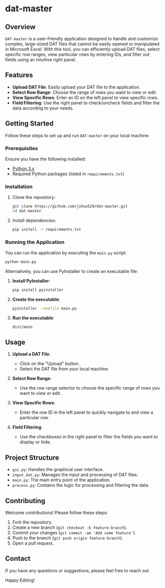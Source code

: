 # dat-master

## Overview
`DAT-master` is a user-friendly application designed to handle and customize complex, large-sized DAT files that cannot be easily opened or manipulated in Microsoft Excel. With this tool, you can efficiently upload DAT files, select specific row ranges, view particular rows by entering IDs, and filter out fields using an intuitive right panel.

## Features
- **Upload DAT File**: Easily upload your DAT file to the application.
- **Select Row Range**: Choose the range of rows you want to view or edit.
- **View Specific Rows**: Enter an ID on the left panel to view specific rows.
- **Field Filtering**: Use the right panel to check/uncheck fields and filter the data according to your needs.

## Getting Started
Follow these steps to set up and run `DAT-master` on your local machine.

### Prerequisites
Ensure you have the following installed:
- [Python 3.x](https://www.python.org/)
- Required Python packages (listed in `requirements.txt`)

### Installation
1. Clone the repository:
    ```bash
    git clone https://github.com/jihoo529/dat-master.git
    cd dat-master
    ```

2. Install dependencies:
    ```bash
    pip install -r requirements.txt
    ```

### Running the Application
You can run the application by executing the `main.py` script:
```bash
python main.py
```
Alternatively, you can use PyInstaller to create an executable file:

1. **Install PyInstaller**:
    ```bash
    pip install pyinstaller
    ```

2. **Create the executable**:
    ```bash
    pyinstaller --onefile main.py
    ```

3. **Run the executable**:
    ```bash
    dist/main
    ```
## Usage
1. **Upload a DAT File**:
    - Click on the "Upload" button.
    - Select the DAT file from your local machine.
  
2. **Select Row Range**:
    - Use the row range selector to choose the specific range of rows you want to view or edit.
  
3. **View Specific Rows**:
    - Enter the row ID in the left panel to quickly navigate to and view a particular row.
  
4. **Field Filtering**:
    - Use the checkboxes in the right panel to filter the fields you want to display or hide.

## Project Structure
- `gui.py`: Handles the graphical user interface.
- `input_dat.py`: Manages the input and processing of DAT files.
- `main.py`: The main entry point of the application.
- `process.py`: Contains the logic for processing and filtering the data.

## Contributing
Welcome contributions! Please follow these steps:

1. Fork the repository.
2. Create a new branch (`git checkout -b feature-branch`).
3. Commit your changes (`git commit -am 'Add some feature'`).
4. Push to the branch (`git push origin feature-branch`).
5. Open a pull request.

## Contact
If you have any questions or suggestions, please feel free to reach out.

Happy Editing!
